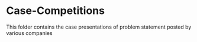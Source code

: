 # Case-Competitions
This folder contains the case presentations of problem statement posted by various companies

